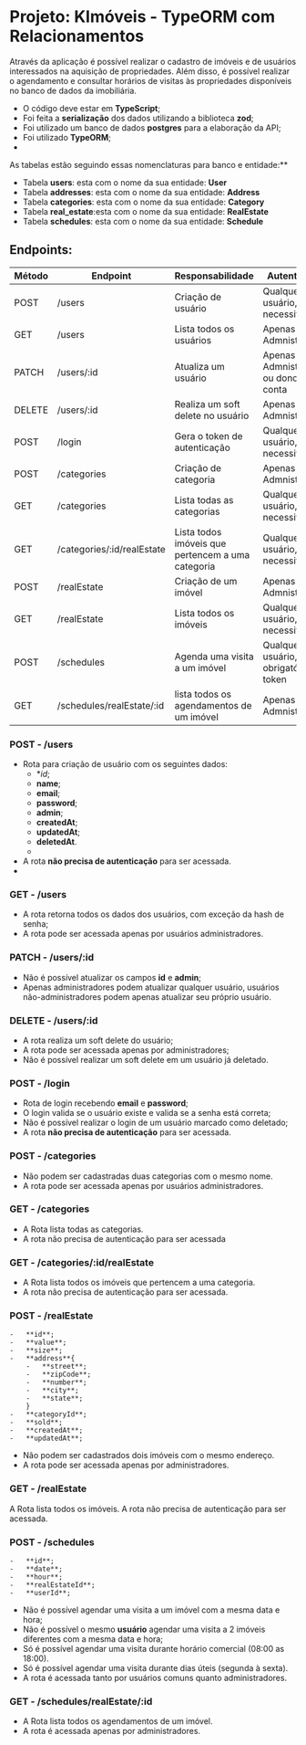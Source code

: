 # Projeto: KImóveis - TypeORM com Relacionamentos

Através da aplicação é possível realizar o cadastro de imóveis e de usuários interessados na aquisição de propriedades. Além disso, é possível realizar o agendamento e consultar horários de visitas às propriedades disponíveis no banco de dados da imobiliária.


-   O código deve estar em **TypeScript**;
-   Foi feita a **serialização** dos dados utilizando a biblioteca **zod**;
-   Foi utilizado um banco de dados **postgres** para a elaboração da API;
-   Foi utilizado **TypeORM**;
-   

As tabelas estão seguindo essas nomenclaturas para banco e entidade:**

-   Tabela **users**: esta com o nome da sua entidade: **User**
-   Tabela **addresses**: esta com o nome da sua entidade: **Address**
-   Tabela **categories**: esta com o nome da sua entidade: **Category**
-   Tabela **real_estate**:esta com o nome da sua entidade: **RealEstate**
-   Tabela **schedules**: esta com o nome da sua entidade: **Schedule**

## Endpoints:

| Método | Endpoint                   | Responsabilidade                                  | Autenticação                           |
| ------ | -------------------------- | ------------------------------------------------- | -------------------------------------- |
| POST   | /users                     | Criação de usuário                                | Qualquer usuário, não necessita token  |
| GET    | /users                     | Lista todos os usuários                           | Apenas Admnistradores                  |
| PATCH  | /users/:id                 | Atualiza um usuário                               | Apenas Admnistradores ou dono da conta |
| DELETE | /users/:id                 | Realiza um soft delete no usuário                 | Apenas Admnistradores                  |
| POST   | /login                     | Gera o token de autenticação                      | Qualquer usuário, não necessita token  |
| POST   | /categories                | Criação de categoria                              | Apenas Admnistradores                  |
| GET    | /categories                | Lista todas as categorias                         | Qualquer usuário, não necessita token  |
| GET    | /categories/:id/realEstate | Lista todos imóveis que pertencem a uma categoria | Qualquer usuário, não necessita token  |
| POST   | /realEstate                | Criação de um imóvel                              | Apenas Admnistradores                  |
| GET    | /realEstate                | Lista todos os imóveis                            | Qualquer usuário, não necessita token  |
| POST   | /schedules                 | Agenda uma visita a um imóvel                     | Qualquer usuário, obrigatório token    |
| GET    | /schedules/realEstate/:id  | lista todos os agendamentos de um imóvel          | Apenas Admnistradores                  |

### POST - /users
-   Rota para criação de usuário com os seguintes dados:
    -   **id*;
    -   **name**;
    -   **email**;
    -   **password**;
    -   **admin**;
    -   **createdAt**;
    -   **updatedAt**;
    -   **deletedAt**.
    -   
-   A rota **não precisa de autenticação** para ser acessada.
-   
### GET - /users

-   A rota retorna todos os dados dos usuários, com exceção da hash de senha;
-   A rota pode ser acessada apenas por usuários administradores.

### PATCH - /users/:id

-   Não é possível atualizar os campos **id** e **admin**;
-   Apenas administradores podem atualizar qualquer usuário, usuários não-administradores podem apenas atualizar seu próprio usuário.

### DELETE - /users/:id

-   A rota realiza um soft delete do usuário;
-   A rota pode ser acessada apenas por administradores;
-   Não é possível realizar um soft delete em um usuário já deletado.

### POST - /login

-   Rota de login recebendo **email** e **password**;
-   O login valida se o usuário existe e valida se a senha está correta;
-   Não é possível realizar o login de um usuário marcado como deletado;
-   A rota **não precisa de autenticação** para ser acessada.

### POST - /categories

-   Não podem ser cadastradas duas categorias com o mesmo nome.
-   A rota pode ser acessada apenas por usuários administradores.

### GET - /categories

-   A Rota lista todas as categorias.
-   A rota não precisa de autenticação para ser acessada

### GET - /categories/:id/realEstate

-   A Rota lista todos os imóveis que pertencem a uma categoria.
-   A rota não precisa de autenticação para ser acessada.

### POST - /realEstate

    -   **id**;
    -   **value**;
    -   **size**;
    -   **address**{
        -   **street**;
        -   **zipCode**;
        -   **number**;
        -   **city**;
        -   **state**;
        }
    -   **categoryId**;
    -   **sold**;
    -   **createdAt**;
    -   **updatedAt**;
-   Não podem ser cadastrados dois imóveis com o mesmo endereço.
-   A rota pode ser acessada apenas por administradores.

### GET - /realEstate

A Rota lista todos os imóveis.
A rota não precisa de autenticação para ser acessada.

### POST - /schedules

    -   **id**;
    -   **date**;
    -   **hour**;
    -   **realEstateId**;
    -   **userId**;
    
-   Não é possível agendar uma visita a um imóvel com a mesma data e hora;
-   Não é possível o mesmo **usuário** agendar uma visita a 2 imóveis diferentes com a mesma data e hora;
-   Só é possível agendar uma visita durante horário comercial (08:00 as 18:00).
-   Só é possível agendar uma visita durante dias úteis (segunda à sexta).
-   A rota é acessada tanto por usuários comuns quanto administradores.

### GET - /schedules/realEstate/:id

-   A Rota lista todos os agendamentos de um imóvel.
-   A rota é acessada apenas por administradores.

